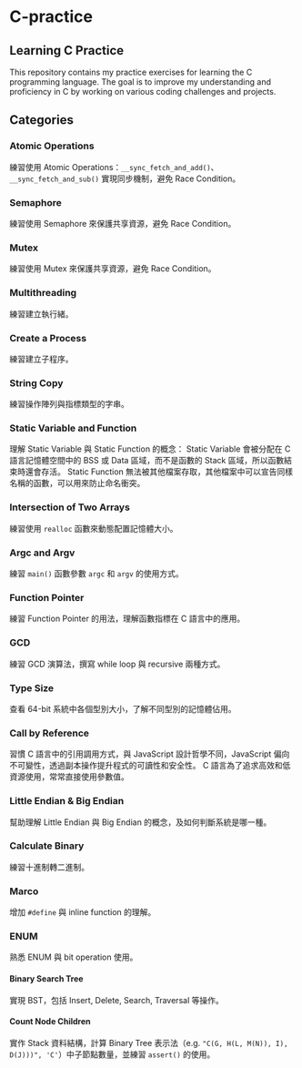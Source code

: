 # C-practice
## Learning C Practice

This repository contains my practice exercises for learning the C programming language. The goal is to improve my understanding and proficiency in C by working on various coding challenges and projects.

## Categories

### Atomic Operations
練習使用 Atomic Operations：`__sync_fetch_and_add()`、`__sync_fetch_and_sub()` 實現同步機制，避免 Race Condition。

### Semaphore
練習使用 Semaphore 來保護共享資源，避免 Race Condition。

### Mutex
練習使用 Mutex 來保護共享資源，避免 Race Condition。

### Multithreading
練習建立執行緒。

### Create a Process
練習建立子程序。

### String Copy
練習操作陣列與指標類型的字串。

### Static Variable and Function
理解 Static Variable 與 Static Function 的概念：
Static Variable 會被分配在 C 語言記憶體空間中的 BSS 或 Data 區域，而不是函數的 Stack 區域，所以函數結束時還會存活。
Static Function 無法被其他檔案存取，其他檔案中可以宣告同樣名稱的函數，可以用來防止命名衝突。

### Intersection of Two Arrays
練習使用 `realloc` 函數來動態配置記憶體大小。

### Argc and Argv
練習 `main()` 函數參數 `argc` 和 `argv` 的使用方式。

### Function Pointer
練習 Function Pointer 的用法，理解函數指標在 C 語言中的應用。

### GCD
練習 GCD 演算法，撰寫 while loop 與 recursive 兩種方式。

### Type Size
查看 64-bit 系統中各個型別大小，了解不同型別的記憶體佔用。

### Call by Reference
習慣 C 語言中的引用調用方式，與 JavaScript 設計哲學不同，JavaScript 偏向不可變性，透過副本操作提升程式的可讀性和安全性。
C 語言為了追求高效和低資源使用，常常直接使用參數值。

### Little Endian & Big Endian
幫助理解 Little Endian 與 Big Endian 的概念，及如何判斷系統是哪一種。

### Calculate Binary
練習十進制轉二進制。

### Marco
增加 `#define` 與 inline function 的理解。

### ENUM
熟悉 ENUM 與 bit operation 使用。

#### Binary Search Tree
實現 BST，包括 Insert, Delete, Search, Traversal 等操作。

#### Count Node Children
實作 Stack 資料結構，計算 Binary Tree 表示法（e.g. `"C(G, H(L, M(N)), I), D(J)))", 'C'`）中子節點數量，並練習 `assert()` 的使用。
